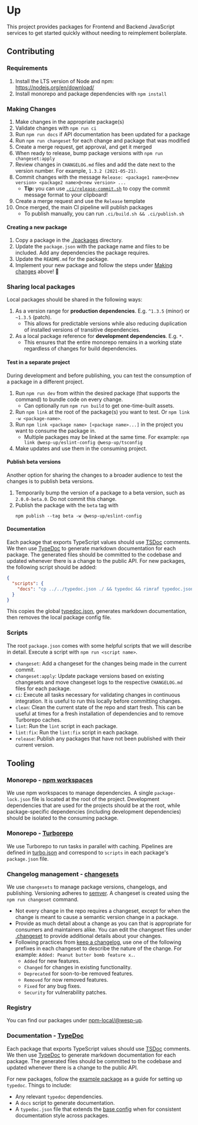 # Up

This project provides packages for Frontend and Backend JavaScript services to get started quickly without needing to reimplement boilerplate.

## Contributing

### Requirements

1. Install the LTS version of Node and npm: https://nodejs.org/en/download/
2. Install monorepo and package dependencies with `npm install`

### Making Changes

1. Make changes in the appropriate package(s)
2. Validate changes with `npm run ci`
3. Run `npm run docs` if API documentation has been updated for a package
4. Run `npm run changeset` for each change and package that was modified
5. Create a merge request, get approval, and get it merged
6. When ready to release, bump package versions with `npm run changeset:apply`
7. Review changes in `CHANGELOG.md` files and add the date next to the version number. For example, `1.3.2 (2021-05-21)`.
8. Commit changes with the message `Release: <package1 name>@<new version> <package2 name>@<new version> ...`
    - **Tip:** you can use [`.ci/release-commit.sh`](.ci/release-commit.sh) to copy the commit message format to your clipboard!
9. Create a merge request and use the `Release` template
10. Once merged, the main CI pipeline will publish packages
    - To publish manually, you can run `.ci/build.sh && .ci/publish.sh`

#### Creating a new package

1. Copy a package in the [./packages](./packages) directory.
2. Update the `package.json` with the package name and files to be included. Add any dependencies the package requires.
3. Update the `README.md` for the package.
4. Implement your new package and follow the steps under [Making changes](#making-changes) above! 🚀

### Sharing local packages

Local packages should be shared in the following ways:

1. As a version range for **production dependencies**. E.g. `^1.3.5` (minor) or `~1.3.5` (patch).
    - This allows for predictable versions while also reducing duplication of installed versions of transitive dependencies.
2. As a local package reference for **development dependencies**. E.g. `*`.
    - This ensures that the entire monorepo remains in a working state regardless of changes for build dependencies.

#### Test in a separate project

During development and before publishing, you can test the consumption of a package in a different project.

1. Run `npm run dev` from within the desired package (that supports the command) to bundle code on every change.
    - Can optionally run `npm run build` to get one-time-built assets.
2. Run `npm link` at the root of the package(s) you want to test. Or `npm link -w <package-name>`.
3. Run `npm link <package name> [<package name>...]` in the project you want to consume the package in.
    - Multiple packages may be linked at the same time. For example: `npm link @wesp-up/eslint-config @wesp-up/tsconfig`
4. Make updates and use them in the consuming project.

#### Publish beta versions

Another option for sharing the changes to a broader audience to test the changes is to publish beta versions.

1. Temporarily bump the version of a package to a beta version, such as `2.0.0-beta.0`. Do not commit this change.
2. Publish the package with the `beta` tag with
    ```shell
    npm publish --tag beta -w @wesp-up/eslint-config
    ```

#### Documentation

Each package that exports TypeScript values should use [TSDoc](https://tsdoc.org/) comments. We then use [TypeDoc](https://typedoc.org/) to generate markdown documentation for each package. The generated files should be committed to the codebase and updated whenever there is a change to the public API. For new packages, the following script should be added:

```json
{
  "scripts": {
    "docs": "cp ../../typedoc.json ./ && typedoc && rimraf typedoc.json"
  }
}
```

This copies the global [typedoc.json](./typedoc.json), generates markdown documentation, then removes the local package config file.

### Scripts

The root `package.json` comes with some helpful scripts that we will describe in detail. Execute a script with `npm run <script name>`.

- `changeset`: Add a changeset for the changes being made in the current commit.
- `changeset:apply`: Update package versions based on existing changesets and move changeset logs to the respective `CHANGELOG.md` files for each package.
- `ci`: Execute all tasks necessary for validating changes in continuous integration. It is useful to run this locally before committing changes.
- `clean`: Clean the current state of the repo and start fresh. This can be useful at times for a fresh installation of dependencies and to remove Turborepo caches.
- `lint`: Run the `lint` script in each package.
- `lint:fix`: Run the `lint:fix` script in each package.
- `release`: Publish any packages that have not been published with their current version.

## Tooling

### Monorepo - [npm workspaces](https://docs.npmjs.com/cli/v8/using-npm/workspaces)

We use npm workspaces to manage dependencies. A single `package-lock.json` file is located at the root of the project. Development dependencies that are used for the projects should be at the root, while package-specific dependencies (including development dependencies) should be isolated to the consuming package.

### Monorepo - [Turborepo](https://turborepo.org/)

We use Turborepo to run tasks in parallel with caching. Pipelines are defined in [turbo.json](./turbo.json) and correspond to `scripts` in each package's `package.json` file.

### Changelog management - [changesets](https://github.com/changesets/changesets)

We use `changesets` to manage package versions, changelogs, and publishing. Versioning adheres to [semver](https://semver.org/). A changeset is created using the `npm run changeset` command.

- Not every change in the repo requires a changeset, except for when the change is meant to cause a semantic version change in a package.
- Provide as much detail about a change as you can that is appropriate for consumers and maintainers alike. You can edit the changeset files under [.changeset](.changeset) to provide additional details about your changes.
- Following practices from [keep a changelog](https://keepachangelog.com/en/1.0.0/), use one of the following prefixes in each changeset to describe the nature of the change. For example: `Added: Peanut butter bomb feature x.`.
    - `Added` for new features.
    - `Changed` for changes in existing functionality.
    - `Deprecated` for soon-to-be removed features.
    - `Removed` for now removed features.
    - `Fixed` for any bug fixes.
    - `Security` for vulnerability patches.

### Registry

You can find our packages under [npm-local/@wesp-up](https://www.npmjs.com/search?q=%40wesp-up).

### Documentation - [TypeDoc](https://typedoc.org/)

Each package that exports TypeScript values should use [TSDoc](https://tsdoc.org/) comments. We then use [TypeDoc](https://typedoc.org/) to generate markdown documentation for each package. The generated files should be committed to the codebase and updated whenever there is a change to the public API.

For new packages, follow the [example package](packages/example-package) as a guide for setting up `typedoc`. Things to include:

- Any relevant `typedoc` dependencies.
- A `docs` script to generate documentation.
- A `typedoc.json` file that extends the [base config](packages/typedoc-config/typedoc.json) when for consistent documentation style across packages.
